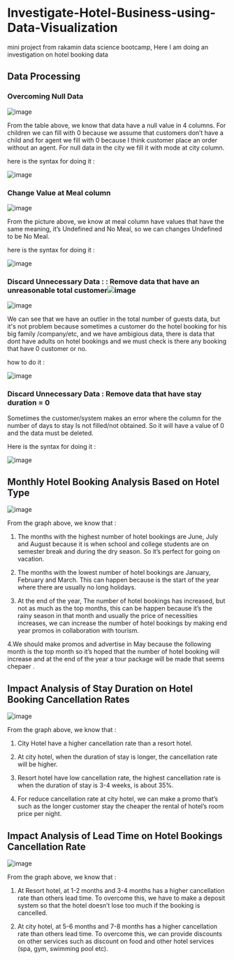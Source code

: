 # Investigate-Hotel-Business-using-Data-Visualization
mini project from rakamin data science bootcamp, Here I am doing an investigation on hotel booking data

## Data Processing

### Overcoming Null Data

![image](https://user-images.githubusercontent.com/94748637/212446510-d6cf3efa-daa9-4240-a74d-cfb0277b287e.png)

From the table above, we know that data have a null value in 4 columns. For children we can fill with 0 because we assume that customers don’t have a child and for agent we fill with 0 because I think customer place an order without an agent. For null data in the city we fill it with mode at city column.

here is the syntax for doing it :

![image](https://user-images.githubusercontent.com/94748637/212446532-9be90000-d71c-4306-a4c2-bba1b930562c.png)

### Change Value at Meal column

![image](https://user-images.githubusercontent.com/94748637/212446549-d6cdfc76-0dcf-4757-8746-83db71466def.png)

From the picture above, we know at meal column have values that have the same meaning, it’s Undefined and No Meal, so we can changes Undefined to be No Meal.

here is the syntax for doing it :

![image](https://user-images.githubusercontent.com/94748637/212446568-11dc61c1-b9ef-4a6f-9ca9-2a2220ff856c.png)

### Discard Unnecessary Data : : Remove data that have an unreasonable total customer![image](https://user-images.githubusercontent.com/94748637/212446585-5e74a4d4-1158-4d32-b637-89d743fbdc29.png)

![image](https://user-images.githubusercontent.com/94748637/212446589-5b47ff8c-b5f6-4ee6-9742-56dc7e2ae846.png)

We can see that we have an outlier in the total number of guests data, but it's not problem because sometimes a customer do the hotel booking for his big family /company/etc, and we have ambigious data, there is data that dont have adults on hotel bookings and we must check is there any booking that have 0 customer or no.

how to do it :

![image](https://user-images.githubusercontent.com/94748637/212446604-86bf3dfe-cf61-406e-838d-87edf543ca11.png)

### Discard Unnecessary Data : Remove data that have stay duration = 0

Sometimes the customer/system makes an error where the column for the number of days to stay Is not filled/not obtained. So it will have a value of 0 and the data must be deleted.

Here is the syntax for doing it : 

![image](https://user-images.githubusercontent.com/94748637/212446632-6c2ea2e0-355d-42c8-a0bb-cee8c1b32570.png)

## Monthly Hotel Booking Analysis Based on Hotel Type

![image](https://user-images.githubusercontent.com/94748637/212446641-295db790-3ead-4887-8805-078a3274e510.png)

From the graph above, we know that :

1. The months with the highest number of hotel bookings are June, July and August because it is when school and college students are on semester break and during the dry season. So it’s perfect for going on vacation.

2. The months with the lowest number of hotel bookings are January, February and March. This can happen because is the start of the year where there are usually no long holidays.

3. At the end of the year, The number of hotel bookings has increased, but not as much as the top months, this can be happen because it’s the rainy season in that month and usually the price of necessities increases, we can increase the number of hotel bookings by making end year promos in collaboration with tourism.

4.We should make promos and advertise in May because the following month is the top month so it’s hoped that the number of hotel booking will increase and at the end of the year a tour package will be made that seems chepaer .

## Impact Analysis of Stay Duration on Hotel Booking Cancellation Rates

![image](https://user-images.githubusercontent.com/94748637/212446692-e268372d-c318-45df-959a-2f05e9b50553.png)

From the graph above, we know that :

1. City Hotel have a higher cancellation rate than a resort hotel.

2. At city hotel, when the duration of stay is longer, the cancellation rate will be higher.

3. Resort hotel have low cancellation rate, the highest cancellation rate is when the duration of stay is 3-4 weeks, is about 35%.

4. For reduce cancellation rate at city hotel, we can make a promo that’s such as the longer customer stay the cheaper the rental of hotel’s room price per night.

## Impact Analysis of Lead Time on Hotel Bookings Cancellation Rate

![image](https://user-images.githubusercontent.com/94748637/212446733-79c76725-3cda-4535-994e-e3eadde0fdc8.png)

From the graph above, we know that :

1. At Resort hotel, at 1-2 months and 3-4 months has a higher cancellation rate than others lead time. To overcome this, we have to make a deposit system so that the hotel doesn’t lose too much if the booking is cancelled.

2. At city hotel, at 5-6 months and 7-8 months has a higher cancellation rate than others lead time. To overcome this, we can provide discounts on other services such as discount on food and other hotel services (spa, gym, swimming pool etc).
